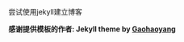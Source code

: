 尝试使用jekyll建立博客

**感谢提供模板的作者:  Jekyll theme by [Gaohaoyang](https://github.com/Gaohaoyang/gaohaoyang.github.io)**


